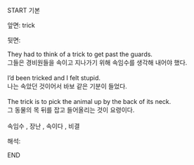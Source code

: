 START
기본

앞면:
trick


뒷면:
<div>They had to think of a trick to get past the guards. </div><div>그들은 경비원들을 속이고 지나가기 위해 속임수를 생각해 내어야 했다.</div><div><br></div><div><div>I’d been tricked and I felt stupid. </div><div>나는 속았던 것이어서 바보 같은 기분이 들었다.</div></div><div><br></div><div><div>The trick is to pick the animal up by the back of its neck. </div><div>그 동물의 목 뒤를 잡고 들어올리는 것이 요령이다.</div></div><div><br></div><div>속임수 , 장난 , 속이다 , 비결</div>


해석:
<!--ID: 1746614454874-->
END